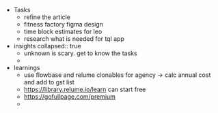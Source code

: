 - Tasks
	- refine the article
	- fitness factory figma design
	- time block estimates for leo
	- research what is needed for tql app
- insights
  collapsed:: true
	- unknown is scary. get to know the tasks
	-
- learnings
	- use flowbase and relume clonables for agency -> calc annual cost and add to gst list
	- https://library.relume.io/learn can start free
	- https://gofullpage.com/premium
	-